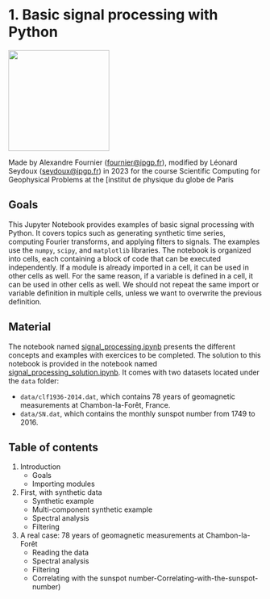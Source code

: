 # 1. Basic signal processing with Python

<img width=200px src="https://upload.wikimedia.org/wikipedia/fr/thumb/1/16/Institut_de_physique_du_globe_de_paris_logo.svg/1200px-Institut_de_physique_du_globe_de_paris_logo.svg.png" />

Made by Alexandre Fournier (fournier@ipgp.fr), modified by Léonard Seydoux (seydoux@ipgp.fr) in 2023 for the course Scientific Computing for Geophysical Problems at the [institut de physique du globe de Paris

## Goals

This Jupyter Notebook provides examples of basic signal processing with Python. It covers topics such as generating synthetic time series, computing Fourier transforms, and applying filters to signals. The examples use the `numpy`, `scipy`, and `matplotlib` libraries. The notebook is organized into cells, each containing a block of code that can be executed independently. If a module is already imported in a cell, it can be used in other cells as well. For the same reason, if a variable is defined in a cell, it can be used in other cells as well. We should not repeat the same import or variable definition in multiple cells, unless we want to overwrite the previous definition.

## Material

The notebook named [signal_processing.ipynb](signal_processing.ipynb)
presents the different concepts and examples with exercices to be completed. The solution to this notebook is provided in the notebook named [signal_processing_solution.ipynb](signal_processing_solution.ipynb). It comes with two datasets located under the `data` folder:

- `data/clf1936-2014.dat`, which contains 78 years of geomagnetic measurements at Chambon-la-Forêt, France.
- `data/SN.dat`, which contains the monthly sunspot number from 1749 to 2016.

## Table of contents

1. Introduction
    - Goals
    - Importing modules
2. First, with synthetic data
    - Synthetic example
    - Multi-component synthetic example
    - Spectral analysis
    - Filtering
3. A real case: 78 years of geomagnetic measurements at Chambon-la-Forêt
    - Reading the data
    - Spectral analysis
    - Filtering
    - Correlating with the sunspot number-Correlating-with-the-sunspot-number) 
